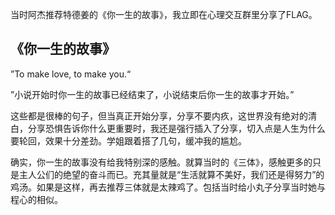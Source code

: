 当时阿杰推荐特德姜的《你一生的故事》，我立即在心理交互群里分享了FLAG。
## 《你一生的故事》
”To make love, to make you.“

”小说开始时你一生的故事已经结束了，小说结束后你一生的故事才开始。”

这些都是很棒的句子，但当真正开始分享，分享不要内疚，这世界没有绝对的清白，分享恐惧告诉你什么更重要时，我还是强行插入了分享，切入点是人生为什么要轮回，效果十分差劲。学姐跟着搭了几句，缓冲我的尴尬。



确实，你一生的故事没有给我特别深的感触。就算当时的《三体》，感触更多的只是主人公们的绝望的奋斗而已。充其量就是“生活就算不美好，我们还是得努力”的鸡汤。如果是这样，再去推荐三体就是太辣鸡了。包括当时给小丸子分享当时她与程心的相似。